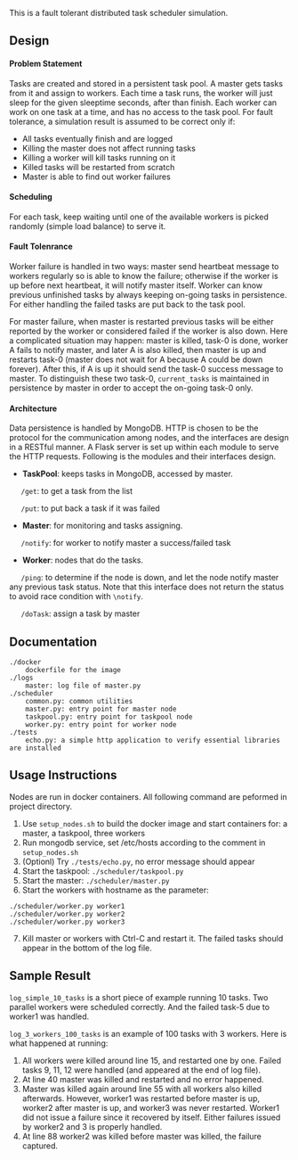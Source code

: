 This is a fault tolerant distributed task scheduler simulation.

## Design

#### Problem Statement
Tasks are created and stored in a persistent task pool. A master gets tasks from it and assign to workers. Each time a task runs, the worker will just sleep for the given sleeptime seconds, after than finish. Each worker can work on one task at a time, and has no access to the task pool. For fault tolerance, a simulation result is assumed to be correct only if:
* All tasks eventually finish and are logged
* Killing the master does not affect running tasks
* Killing a worker will kill tasks running on it
* Killed tasks will be restarted from scratch
* Master is able to find out worker failures

#### Scheduling
For each task, keep waiting until one of the available workers is picked randomly (simple load balance) to serve it.

#### Fault Tolenrance
Worker failure is handled in two ways: master send heartbeat message to workers regularly so is able to know the failure; otherwise if the worker is up before next heartbeat, it will notify master itself. Worker can know previous unfinished tasks by always keeping on-going tasks in persistence. For either handling the failed tasks are put back to the task pool.

For master failure, when master is restarted previous tasks will be either reported by the worker or considered failed if the worker is also down. Here a complicated situation may happen: master is killed, task-0 is done, worker A fails to notify master, and later A is also killed, then master is up and restarts task-0 (master does not wait for A because A could be down forever). After this, if A is up it should send the task-0 success message to master. To distinguish these two task-0, `current_tasks` is maintained in persistence by master in order to accept the on-going task-0 only.

#### Architecture
Data persistence is handled by MongoDB. HTTP is chosen to be the protocol for the communication among nodes, and the interfaces are design in a RESTful manner. A Flask server is set up within each module to serve the HTTP requests. Following is the modules and their interfaces design.
* **TaskPool**: keeps tasks in MongoDB, accessed by master.

&ensp;&ensp;&ensp;`/get`: to get a task from the list

&ensp;&ensp;&ensp;`/put`: to put back a task if it was failed

* **Master**: for monitoring and tasks assigning.

&ensp;&ensp;&ensp;`/notify`: for worker to notify master a success/failed task

* **Worker**: nodes that do the tasks.

&ensp;&ensp;&ensp;`/ping`: to determine if the node is down, and let the node notify master any previous task status. Note that this interface does not return the status to avoid race condition with `\notify`.

&ensp;&ensp;&ensp;`/doTask`: assign a task by master

## Documentation
```
./docker
    dockerfile for the image
./logs
    master: log file of master.py
./scheduler
    common.py: common utilities
    master.py: entry point for master node
    taskpool.py: entry point for taskpool node
    worker.py: entry point for worker node
./tests
    echo.py: a simple http application to verify essential libraries are installed
```

## Usage Instructions
Nodes are run in docker containers. All following command are peformed in project directory.

1. Use ```setup_nodes.sh``` to build the docker image and start containers for: a master, a taskpool, three workers
2. Run mongodb service, set /etc/hosts according to the comment in ```setup_nodes.sh```
3. (Optionl) Try ```./tests/echo.py```, no error message should appear
4. Start the taskpool: ```./scheduler/taskpool.py```
5. Start the master: ```./scheduler/master.py```
6. Start the workers with hostname as the parameter:
```
./scheduler/worker.py worker1
./scheduler/worker.py worker2
./scheduler/worker.py worker3
```
7. Kill master or workers with Ctrl-C and restart it. The failed tasks should appear in the bottom of the log file.

## Sample Result
```log_simple_10_tasks``` is a short piece of example running 10 tasks. Two parallel workers were scheduled correctly. And the failed task-5 due to worker1 was handled.

```log_3_workers_100_tasks``` is an example of 100 tasks with 3 workers. Here is what happened at running:
1. All workers were killed around line 15, and restarted one by one. Failed tasks 9, 11, 12 were handled (and appeared at the end of log file).
2. At line 40 master was killed and restarted and no error happened.
3. Master was killed again around line 55 with all workers also killed afterwards. However, worker1 was restarted before master is up, worker2 after master is up, and worker3 was never restarted. Worker1 did not issue a failure since it recovered by itself. Either failures issued by worker2 and 3 is properly handled.
4. At line 88 worker2 was killed before master was killed, the failure captured.
